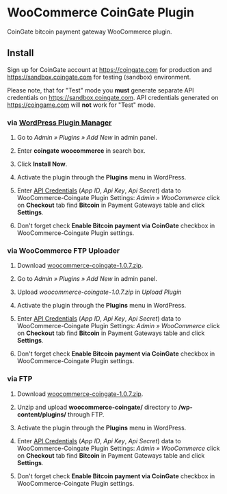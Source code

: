 # WooCommerce CoinGate Plugin

CoinGate bitcoin payment gateway WooCommerce plugin.

## Install

Sign up for CoinGate account at <https://coingate.com> for production and <https://sandbox.coingate.com> for testing (sandbox) environment.

Please note, that for "Test" mode you **must** generate separate API credentials on <https://sandbox.coingate.com>. API credentials generated on <https://coingame.com> will **not** work for "Test" mode.

### via [WordPress Plugin Manager](https://codex.wordpress.org/Plugins_Add_New_Screen)

1. Go to *Admin » Plugins » Add New* in admin panel.

2. Enter **coingate woocommerce** in search box.

3. Click **Install Now**.

4. Activate the plugin through the **Plugins** menu in WordPress.

5. Enter [API Credentials](http://support.coingate.com/knowledge_base/topics/how-can-i-create-coingate-api-credentials) (*App ID*, *Api Key*, *Api Secret*) data to WooCommerce-Coingate Plugin Settings: *Admin » WooCommerce* click on **Checkout** tab find **Bitcoin** in Payment Gateways table and click **Settings**.

6. Don't forget check **Enable Bitcoin payment via CoinGate** checkbox in WooCommerce-Coingate Plugin settings.

### via WooCommerce FTP Uploader

1. Download [woocommerce-coingate-1.0.7.zip](https://github.com/coingate/woocommerce-plugin/releases/download/v1.0.7/woocommerce-coingate-1.0.7.zip).

2. Go to *Admin » Plugins » Add New* in admin panel.

3. Upload *woocommerce-coingate-1.0.7.zip* in *Upload Plugin*

4. Activate the plugin through the **Plugins** menu in WordPress.

5. Enter [API Credentials](http://support.coingate.com/knowledge_base/topics/how-can-i-create-coingate-api-credentials) (*App ID*, *Api Key*, *Api Secret*) data to WooCommerce-Coingate Plugin Settings: *Admin » WooCommerce* click on **Checkout** tab find **Bitcoin** in Payment Gateways table and click **Settings**.

6. Don't forget check **Enable Bitcoin payment via CoinGate** checkbox in WooCommerce-Coingate Plugin settings.

### via FTP

1. Download [woocommerce-coingate-1.0.7.zip](https://github.com/coingate/woocommerce-plugin/releases/download/v1.0.7/woocommerce-coingate-1.0.7.zip).

2. Unzip and upload **woocommerce-coingate/** directory to **/wp-content/plugins/** through FTP.

3. Activate the plugin through the **Plugins** menu in WordPress.

4. Enter [API Credentials](http://support.coingate.com/knowledge_base/topics/how-can-i-create-coingate-api-credentials) (*App ID*, *Api Key*, *Api Secret*) data to WooCommerce-Coingate Plugin Settings: *Admin » WooCommerce* click on **Checkout** tab find **Bitcoin** in Payment Gateways table and click **Settings**.

5. Don't forget check **Enable Bitcoin payment via CoinGate** checkbox in WooCommerce-Coingate Plugin settings.
